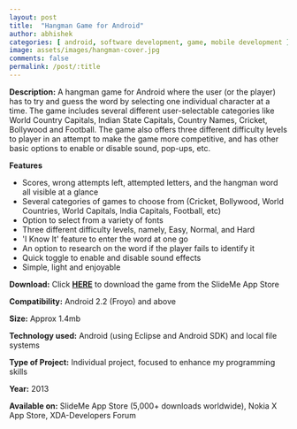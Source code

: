 ```yaml
---
layout: post
title:  "Hangman Game for Android"
author: abhishek
categories: [ android, software development, game, mobile development ]
image: assets/images/hangman-cover.jpg
comments: false
permalink: /post/:title
---
```

<strong>Description:</strong> A hangman game for Android where the user (or the player) has to try and guess the word by selecting one individual character at a time. The game includes several different user-selectable categories like World Country Capitals, Indian State Capitals, Country Names, Cricket, Bollywood and Football. The game also offers three different difficulty levels to player in an attempt to make the game more competitive, and has other basic options to enable or disable sound, pop-ups, etc.

<strong>Features</strong>
<ul>
	<li>Scores, wrong attempts left, attempted letters, and the hangman word all visible at a glance</li>
	<li>Several categories of games to choose from (Cricket, Bollywood, World Countries, World Capitals, India Capitals, Football, etc)</li>
	<li>Option to select from a variety of fonts</li>
	<li>Three different difficulty levels, namely, Easy, Normal, and Hard</li>
	<li>'I Know It' feature to enter the word at one go</li>
	<li>An option to research on the word if the player fails to identify it</li>
	<li>Quick toggle to enable and disable sound effects</li>
	<li>Simple, light and enjoyable</li>
</ul>
<strong>Download:</strong> Click <a title="HERE" href="https://goo.gl/vfhZ5E" target="_blank"><strong>HERE</strong></a> to download the game from the SlideMe App Store

<strong>Compatibility:</strong> Android 2.2 (Froyo) and above

<strong>Size:</strong> Approx 1.4mb

<strong>Technology used:</strong> Android (using Eclipse and Android SDK) and local file systems

<strong>Type of Project:</strong> Individual project, focused to enhance my programming skills

<strong>Year:</strong> 2013

<strong>Available on:</strong> SlideMe App Store (5,000+ downloads worldwide), Nokia X App Store, XDA-Developers Forum
